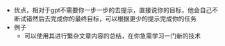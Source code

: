- 优点，相对于gpt不需要你一步一步的去提示，直接说你的目标，他会自己不断试错然后去完成你的最终目标，可以根据更少的提示完成你的任务
- 例子
	- 可以使用其进行繁杂文章内容的总结，在你急需学习一门新的技术